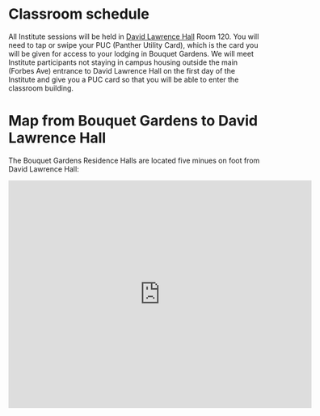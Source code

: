 # Classroom schedule 

All Institute sessions will be held in [David Lawrence Hall](https://www.tour.pitt.edu/tour/david-lawrence-hall) Room 120. You will need to tap or swipe your PUC (Panther Utility Card), which is the card you will be given for access to your lodging in Bouquet Gardens. We will meet Institute participants not staying in campus housing outside the main (Forbes Ave) entrance to David Lawrence Hall on the first day of the Institute and give you a PUC card so that you will be able to enter the classroom building.

# Map from Bouquet Gardens to David Lawrence Hall

The Bouquet Gardens Residence Halls are located five minues on foot from David Lawrence Hall:
 
<iframe src="https://www.google.com/maps/embed?pb=!1m28!1m12!1m3!1d3036.520339424056!2d-79.95795789835333!3d40.44161891194677!2m3!1f0!2f0!3f0!3m2!1i1024!2i768!4f13.1!4m13!3e2!4m5!1s0x8834f22828e6cf47%3A0xf87ad7d708e7458e!2sBouquet%20Gardens%2C%20300%20S%20Bouquet%20St%2C%20Pittsburgh%2C%20PA%2015213%2C%20United%20States!3m2!1d40.4407449!2d-79.9551779!4m5!1s0x8834f228541d5921%3A0xa9e42410df503e8f!2sLawrence%20Hall%2C%20Forbes%20Avenue%2C%20Pittsburgh%2C%20PA%2C%20USA!3m2!1d40.4425725!2d-79.9551887!5e0!3m2!1sen!2sfr!4v1656455885242!5m2!1sen!2sfr" width="600" height="450" style="border:0;" allowfullscreen="" loading="lazy" referrerpolicy="no-referrer-when-downgrade"></iframe>